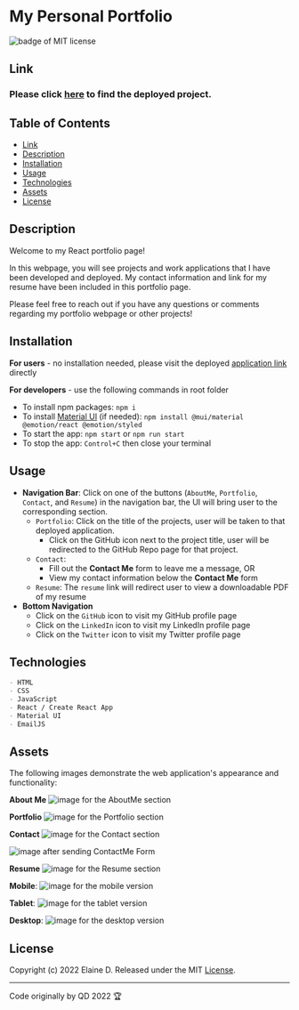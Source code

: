 # My Personal Portfolio

![badge of MIT license](https://img.shields.io/badge/license-MIT-9cf)

## Link

### Please click [here](https://qd9069.github.io/react_portfolio/) to find the deployed project.

## Table of Contents 

- [Link](#link)
- [Description](#description)
- [Installation](#installation)
- [Usage](#usage)
- [Technologies](#technologies)
- [Assets](#assets)
- [License](#license)


## Description

Welcome to my React portfolio page!

In this webpage, you will see projects and work applications that I have been developed and deployed. My contact information and link for my resume have been included in this portfolio page.

Please feel free to reach out if you have any questions or comments regarding my portfolio webpage or other projects!

## Installation

**For users** - no installation needed, please visit the deployed [application link](https://qd9069.github.io/react_portfolio/) directly

**For developers** - use the following commands in root folder
- To install npm packages: `npm i`
- To install [Material UI](https://mui.com/material-ui/getting-started/overview/) (if needed): `npm install @mui/material @emotion/react @emotion/styled`
- To start the app: `npm start` or `npm run start`
- To stop the app: `Control+C` then close your terminal

## Usage

- **Navigation Bar**: Click on one of the buttons (`AboutMe`, `Portfolio`, `Contact`, and `Resume`) in the navigation bar, the UI will bring user to the corresponding section.
    - `Portfolio`: Click on the title of the projects, user will be taken to that deployed application.
        - Click on the GitHub icon next to the project title, user will be redirected to the GitHub Repo page for that project.
    - `Contact`:
        - Fill out the **Contact Me** form to leave me a message, OR
        - View my contact information below the **Contact Me** form
    - `Resume`: The `resume` link will redirect user to view a downloadable PDF of my resume
- **Bottom Navigation**
    - Click on the `GitHub` icon to visit my GitHub profile page
    - Click on the `LinkedIn` icon to visit my LinkedIn profile page
    - Click on the `Twitter` icon to visit my Twitter profile page

## Technologies

```md
- HTML
- CSS
- JavaScript
- React / Create React App
- Material UI
- EmailJS
```

## Assets

The following images demonstrate the web application's appearance and functionality:

**About Me**
![image for the AboutMe section](public/images/about_me.png)

**Portfolio**
![image for the Portfolio section](public/images/portfolio.png)

**Contact**
![image for the Contact section](public/images/contact.png)

![image after sending ContactMe Form](public/images/sent_contact_form.png)

**Resume**
![image for the Resume section](public/images/resume.png)

**Mobile**:
![image for the mobile version](public/images/mobile_size.png)

**Tablet**:
![image for the tablet version](public/images/tablet_size.png)

**Desktop**:
![image for the desktop version](public/images/desktop_size.png)

## License

Copyright (c) 2022 Elaine D. Released under the MIT [License](./LICENSE).

---
Code originally by QD 2022 🏆 
